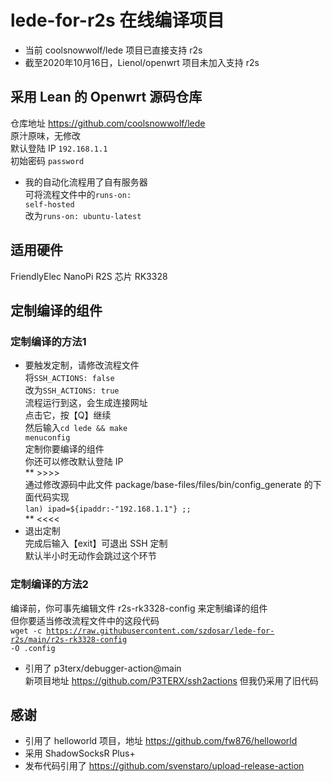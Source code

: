 # lede-for-r2s 在线编译项目
* 当前 coolsnowwolf/lede 项目已直接支持 r2s
* 截至2020年10月16日，Lienol/openwrt 项目未加入支持 r2s

## 采用 Lean 的 Openwrt 源码仓库
仓库地址 https://github.com/coolsnowwolf/lede<br>
原汁原味，无修改<br>
默认登陆 IP <code>192.168.1.1</code><br>
初始密码 <code>password</code>
* 我的自动化流程用了自有服务器<br>
可将流程文件中的<code>runs-on: self-hosted</code><br>
改为<code>runs-on: ubuntu-latest</code>

## 适用硬件
FriendlyElec NanoPi R2S 芯片 RK3328

## 定制编译的组件
### 定制编译的方法1<br>
* 要触发定制，请修改流程文件<br>
将<code>SSH_ACTIONS: false</code><br>
改为<code>SSH_ACTIONS: true</code><br>
流程运行到这，会生成连接网址<br>
点击它，按【Q】继续<br>
然后输入<code>cd lede && make menuconfig</code><br>
定制你要编译的组件<br>
你还可以修改默认登陆 IP<br>
** >>>><br>
通过修改源码中此文件 package/base-files/files/bin/config_generate 的下面代码实现<br>
<code>lan) ipad=${ipaddr:-"192.168.1.1"} ;;</code><br>
** <<<<<br>
* 退出定制<br>
完成后输入【exit】可退出 SSH 定制<br>
默认半小时无动作会跳过这个环节<br>
### 定制编译的方法2<br>
编译前，你可事先编辑文件 r2s-rk3328-config 来定制编译的组件<br>
但你要适当修改流程文件中的这段代码<br>
<code>wget -c https://raw.githubusercontent.com/szdosar/lede-for-r2s/main/r2s-rk3328-config -O .config</code>

* 引用了 p3terx/debugger-action@main<br>
新项目地址 https://github.com/P3TERX/ssh2actions
但我仍采用了旧代码<br>

## 感谢
* 引用了 helloworld 项目，地址 https://github.com/fw876/helloworld<br>
* 采用 ShadowSocksR Plus+<br>
* 发布代码引用了 https://github.com/svenstaro/upload-release-action<br>
